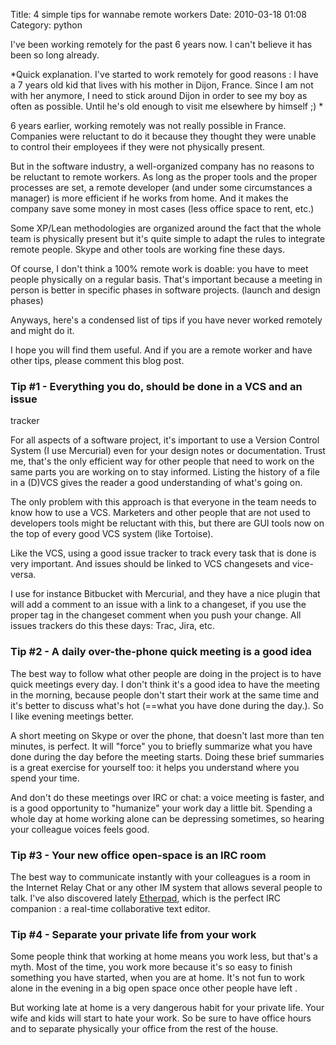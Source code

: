 Title: 4 simple tips for wannabe remote workers
Date: 2010-03-18 01:08
Category: python

I've been working remotely for the past 6 years now. I can't believe it
has been so long already.

*Quick explanation. I've started to work remotely for good reasons : I
have a 7 years old kid that lives with his mother in Dijon, France.
Since I am not with her anymore, I need to stick around Dijon in order
to see my boy as often as possible. Until he's old enough to visit me
elsewhere by himself ;)
*

6 years earlier, working remotely was not really possible in France.
Companies were reluctant to do it because they thought they were unable
to control their employees if they were not physically present.

But in the software industry, a well-organized company has no reasons
to be reluctant to remote workers. As long as the proper tools and the
proper processes are set, a remote developer (and under some
circumstances a manager) is more efficient if he works from home. And it
makes the company save some money in most cases (less office space to
rent, etc.)

Some XP/Lean methodologies are organized around the fact that the whole
team is physically present but it's quite simple to adapt the rules to
integrate remote people. Skype and other tools are working fine these
days.

Of course, I don't think a 100% remote work is doable: you have to meet
people physically on a regular basis. That's important because a meeting
in person is better in specific phases in software projects. (launch and
design phases)

Anyways, here's a condensed list of tips if you have never worked
remotely and might do it.

I hope you will find them useful. And if you are a remote worker and
have other tips, please comment this blog post.
### Tip \#1 - Everything you do, should be done in a VCS and an issue
tracker


For all aspects of a software project, it's important to use a Version
Control System (I use Mercurial) even for your design notes or
documentation. Trust me, that's the only efficient way for other people
that need to work on the same parts you are working on to stay informed.
Listing the history of a file in a (D)VCS gives the reader a good
understanding of what's going on.

The only problem with this approach is that everyone in the team needs
to know how to use a VCS. Marketers and other people that are not used
to developers tools might be reluctant with this, but there are GUI
tools now on the top of every good VCS system (like Tortoise).

Like the VCS, using a good issue tracker to track every task that is
done is very important. And issues should be linked to VCS changesets
and vice-versa.

I use for instance Bitbucket with Mercurial, and they have a nice
plugin that will add a comment to an issue with a link to a changeset,
if you use the proper tag in the changeset comment when you push your
change. All issues trackers do this these days: Trac, Jira, etc.
### Tip \#2 - A daily over-the-phone quick meeting is a good idea


The best way to follow what other people are doing in the project is to
have quick meetings every day. I don't think it's a good idea to have
the meeting in the morning, because people don't start their work at the
same time and it's better to discuss what's hot (==what you have done
during the day.). So I like evening meetings better.

A short meeting on Skype or over the phone, that doesn't last more than
ten minutes, is perfect. It will "force" you to briefly summarize what
you have done during the day before the meeting starts. Doing these
brief summaries is a great exercise for yourself too: it helps you
understand where you spend your time.

And don't do these meetings over IRC or chat: a voice meeting is
faster, and is a good opportunity to "humanize" your work day a little
bit. Spending a whole day at home working alone can be depressing
sometimes, so hearing your colleague voices feels good.
### Tip \#3 - Your new office open-space is an IRC room


The best way to communicate instantly with your colleagues is a room in
the Internet Relay Chat or any other IM system that allows several
people to talk. I've also discovered lately [Etherpad][], which is the
perfect IRC companion : a real-time collaborative text editor.
### Tip \#4 - Separate your private life from your work


Some people think that working at home means you work less, but that's
a myth. Most of the time, you work more because it's so easy to finish
something you have started, when you are at home. It's not fun to work
alone in the evening in a big open space once other people have left .

But working late at home is a very dangerous habit for your private
life. Your wife and kids will start to hate your work. So be sure to
have office hours and to separate physically your office from the rest
of the house.

  [Etherpad]: http://etherpad.com
